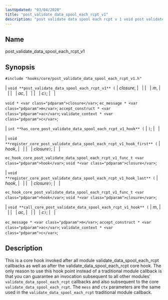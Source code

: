 ```yaml
---
lastUpdated: "03/04/2020"
title: "post_validate_data_spool_each_rcpt_v1"
description: "post validate data spool each rcpt v 1 void post validate data spool each rcpt v 1 closure m ac c void closure ec message m accept construct ac validate context c int has core post validate data spool each rcpt v 1 hook void register core post validate data..."
---
```


<a name="hooks.core.post_validate_data_spool_each_rcpt_v1"></a> 
## Name

post_validate_data_spool_each_rcpt_v1

## Synopsis

`#include "hooks/core/post_validate_data_spool_each_rcpt_v1.h"`

| `void **post_validate_data_spool_each_rcpt_v1** (` | <var class="pdparam">closure</var>, |   |
|   | <var class="pdparam">m</var>, |   |
|   | <var class="pdparam">ac</var>, |   |
|   | <var class="pdparam">c</var>`)`; |   |

`void * <var class="pdparam">closure</var>`;
`ec_message * <var class="pdparam">m</var>`;
`accept_construct * <var class="pdparam">ac</var>`;
`validate_context * <var class="pdparam">c</var>`;

| `int **has_core_post_validate_data_spool_each_rcpt_v1_hook** (` | `)`; |   |

| `void **register_core_post_validate_data_spool_each_rcpt_v1_hook_first** (` | <var class="pdparam">hook</var>, |   |
|   | <var class="pdparam">closure</var>`)`; |   |

`ec_hook_core_post_validate_data_spool_each_rcpt_v1_func_t <var class="pdparam">hook</var>`;
`void *<var class="pdparam">closure</var>`;

| `void **register_core_post_validate_data_spool_each_rcpt_v1_hook_last** (` | <var class="pdparam">hook</var>, |   |
|   | <var class="pdparam">closure</var>`)`; |   |

`ec_hook_core_post_validate_data_spool_each_rcpt_v1_func_t <var class="pdparam">hook</var>`;
`void *<var class="pdparam">closure</var>`;

| `void **call_core_post_validate_data_spool_each_rcpt_v1_hook** (` | <var class="pdparam">m</var>, |   |
|   | <var class="pdparam">ac</var>, |   |
|   | <var class="pdparam">c</var>`)`; |   |

`ec_message * <var class="pdparam">m</var>`;
`accept_construct * <var class="pdparam">ac</var>`;
`validate_context * <var class="pdparam">c</var>`;<a name="idp31390240"></a> 
## Description

This is a core hook invoked after all module validate_data_spool_each_rcpt callbacks as well as after the validate_data_spool_each_rcpt core hook. The only reason to use this hook point instead of a traditional module callback is that you can guarantee an invocation subsequent to all other modules' `validate_data_spool_each_rcpt` callbacks and also subsequent to the core `validate_data_spool_each_rcpt`. The `mess` and `ctx` parameters are the same used in the `validate_data_spool_each_rcpt` traditional module callback.